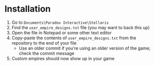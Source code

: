 # Installation

1. Go to `Documents\Paradox Interactive\Stellaris`
1. Find the `user_empire_designs.txt` file (you may want to back this up)
1. Open the file in Notepad or some other text editor
1. Copy-paste the contents of `user_empire_designs.txt` from the repository to the end of your file
   * Use an older commit if you're using an older version of the game; check the commit message
1. Custom empires should now show up in your game

